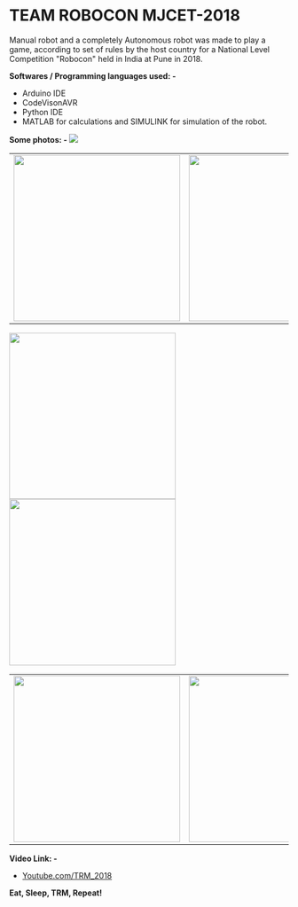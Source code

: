 # TEAM ROBOCON MJCET-2018

Manual robot and a completely Autonomous robot was made to play a game, according to set of rules by the host country for a National Level Competition "Robocon" held in India at Pune in 2018.

**Softwares / Programming languages used: -**
 * Arduino IDE 
 * CodeVisonAVR 
 * Python IDE
 * MATLAB for calculations and SIMULINK for simulation of the robot.
 
**Some photos: -** 
<img src="https://i.ibb.co/Yc7GhP5/team.jpg">
<table>
  <tr>
    <td><img src="https://i.ibb.co/2h6RtL1/IMG-9249.jpg" width="300" > </td>
    <td><img src="https://i.ibb.co/h7p7Kg9/IMG-9248.jpg" width="300"></td>
    </tr>
</table>

<img src="https://i.ibb.co/ZzY1Hqs/IMG-9232.jpg" width="300">  <img src="https://i.ibb.co/2shZb5y/IMG-9236.jpg" width="300">  

<table>
  <tr>
    
<td><img src="https://i.ibb.co/vzvhVDV/IMG-9326.jpg" width="300"></td>
<td><img src="https://i.ibb.co/QvDQf5f/IMG-9287.jpg" width="300"></td>
<td><img src="https://i.ibb.co/y6DQ4cF/IMG-9290.jpg" width="300"></td>

</tr>
</table>





**Video Link: -**

 * [Youtube.com/TRM_2018](https://www.youtube.com/watch?v=S2KJ1FbRUXg)


**Eat, Sleep, TRM, Repeat!**
